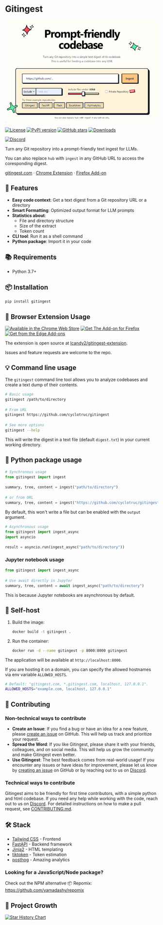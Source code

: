 # Gitingest

[![Image](./docs/frontpage.png "Gitingest main page")](https://gitingest.com)

[![License](https://img.shields.io/badge/license-MIT-blue.svg)](https://github.com/cyclotruc/gitingest/blob/main/LICENSE)
[![PyPI version](https://badge.fury.io/py/gitingest.svg)](https://badge.fury.io/py/gitingest)
[![GitHub stars](https://img.shields.io/github/stars/cyclotruc/gitingest?style=social.svg)](https://github.com/cyclotruc/gitingest)
[![Downloads](https://pepy.tech/badge/gitingest)](https://pepy.tech/project/gitingest)

[![Discord](https://dcbadge.limes.pink/api/server/https://discord.com/invite/zerRaGK9EC)](https://discord.com/invite/zerRaGK9EC)

Turn any Git repository into a prompt-friendly text ingest for LLMs.

You can also replace `hub` with `ingest` in any GitHub URL to access the coresponding digest.

[gitingest.com](https://gitingest.com) · [Chrome Extension](https://chromewebstore.google.com/detail/adfjahbijlkjfoicpjkhjicpjpjfaood) · [Firefox Add-on](https://addons.mozilla.org/firefox/addon/gitingest)

## 🚀 Features

- **Easy code context**: Get a text digest from a Git repository URL or a directory
- **Smart Formatting**: Optimized output format for LLM prompts
- **Statistics about**:
  - File and directory structure
  - Size of the extract
  - Token count
- **CLI tool**: Run it as a shell command
- **Python package**: Import it in your code

## 📚 Requirements

- Python 3.7+

## 📦 Installation

``` bash
pip install gitingest
```

## 🧩 Browser Extension Usage

<!-- markdownlint-disable MD033 -->
<a href="https://chromewebstore.google.com/detail/adfjahbijlkjfoicpjkhjicpjpjfaood" target="_blank" title="Get Gitingest Extension from Chrome Web Store"><img height="48" src="https://github.com/user-attachments/assets/20a6e44b-fd46-4e6c-8ea6-aad436035753" alt="Available in the Chrome Web Store" /></a>
<a href="https://addons.mozilla.org/firefox/addon/gitingest" target="_blank" title="Get Gitingest Extension from Firefox Add-ons"><img height="48" src="https://github.com/user-attachments/assets/c0e99e6b-97cf-4af2-9737-099db7d3538b" alt="Get The Add-on for Firefox" /></a>
<a href="https://microsoftedge.microsoft.com/addons/detail/nfobhllgcekbmpifkjlopfdfdmljmipf" target="_blank" title="Get Gitingest Extension from Firefox Add-ons"><img height="48" src="https://github.com/user-attachments/assets/204157eb-4cae-4c0e-b2cb-db514419fd9e" alt="Get from the Edge Add-ons" /></a>
<!-- markdownlint-enable MD033 -->

The extension is open source at [lcandy2/gitingest-extension](https://github.com/lcandy2/gitingest-extension).

Issues and feature requests are welcome to the repo.

## 💡 Command line usage

The `gitingest` command line tool allows you to analyze codebases and create a text dump of their contents.

```bash
# Basic usage
gitingest /path/to/directory

# From URL
gitingest https://github.com/cyclotruc/gitingest

# See more options
gitingest --help
```

This will write the digest in a text file (default `digest.txt`) in your current working directory.

## 🐍 Python package usage

```python
# Synchronous usage
from gitingest import ingest

summary, tree, content = ingest("path/to/directory")

# or from URL
summary, tree, content = ingest("https://github.com/cyclotruc/gitingest")
```

By default, this won't write a file but can be enabled with the `output` argument.

```python
# Asynchronous usage
from gitingest import ingest_async
import asyncio

result = asyncio.run(ingest_async("path/to/directory"))
```

### Jupyter notebook usage

```python
from gitingest import ingest_async

# Use await directly in Jupyter
summary, tree, content = await ingest_async("path/to/directory")

```

This is because Jupyter notebooks are asynchronous by default.

## 🐳 Self-host

1. Build the image:

   ``` bash
   docker build -t gitingest .
   ```

2. Run the container:

   ``` bash
   docker run -d --name gitingest -p 8000:8000 gitingest
   ```

The application will be available at `http://localhost:8000`.

If you are hosting it on a domain, you can specify the allowed hostnames via env variable `ALLOWED_HOSTS`.

   ```bash
   # Default: "gitingest.com, *.gitingest.com, localhost, 127.0.0.1".
   ALLOWED_HOSTS="example.com, localhost, 127.0.0.1"
   ```

## 🤝 Contributing

### Non-technical ways to contribute

- **Create an Issue**: If you find a bug or have an idea for a new feature, please [create an issue](https://github.com/cyclotruc/gitingest/issues/new) on GitHub. This will help us track and prioritize your request.
- **Spread the Word**: If you like Gitingest, please share it with your friends, colleagues, and on social media. This will help us grow the community and make Gitingest even better.
- **Use Gitingest**: The best feedback comes from real-world usage! If you encounter any issues or have ideas for improvement, please let us know by [creating an issue](https://github.com/cyclotruc/gitingest/issues/new) on GitHub or by reaching out to us on [Discord](https://discord.com/invite/zerRaGK9EC).

### Technical ways to contribute

Gitingest aims to be friendly for first time contributors, with a simple python and html codebase. If you need any help while working with the code, reach out to us on [Discord](https://discord.com/invite/zerRaGK9EC). For detailed instructions on how to make a pull request, see [CONTRIBUTING.md](./CONTRIBUTING.md).

## 🛠️ Stack

- [Tailwind CSS](https://tailwindcss.com) - Frontend
- [FastAPI](https://github.com/fastapi/fastapi) - Backend framework
- [Jinja2](https://jinja.palletsprojects.com) - HTML templating
- [tiktoken](https://github.com/openai/tiktoken) - Token estimation
- [posthog](https://github.com/PostHog/posthog) - Amazing analytics

### Looking for a JavaScript/Node package?

Check out the NPM alternative 📦 Repomix: <https://github.com/yamadashy/repomix>

## 🚀 Project Growth

[![Star History Chart](https://api.star-history.com/svg?repos=cyclotruc/gitingest&type=Date)](https://star-history.com/#cyclotruc/gitingest&Date)
